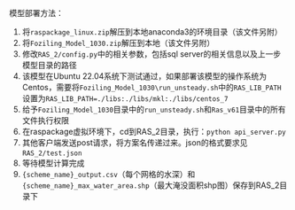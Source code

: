 模型部署方法：

1. 将`raspackage_linux.zip`解压到本地anaconda3的环境目录（该文件另附）
2. 将`Foziling_Model_1030.zip`解压到本地（该文件另附）
3. 修改`RAS_2/config.py`中的相关参数，包括sql server的相关信息以及上一步模型目录的路径
4. 该模型在Ubuntu 22.04系统下测试通过，如果部署该模型的操作系统为Centos，需要将`Foziling_Model_1030\run_unsteady.sh`中的`RAS_LIB_PATH`设置为`RAS_LIB_PATH=./libs:./libs/mkl:./libs/centos_7 `
5. 给予`Foziling_Model_1030`目录中的`run_unsteady.sh`和`Ras_v61`目录中的所有文件执行权限
6. 在raspackage虚拟环境下，cd到RAS_2目录，执行：`python api_server.py`
7. 其他客户端发送post请求，将方案名传递过来。json的格式要求见`RAS_2/test.json`
8. 等待模型计算完成
9. `{scheme_name}_output.csv`（每个网格的水深）和`{scheme_name}_max_water_area.shp`（最大淹没面积shp图）保存到RAS_2目录下
